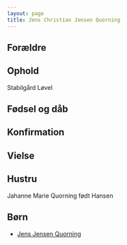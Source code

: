 ```yaml
---
layout: page
title: Jens Christian Jensen Quorning
---
```



## Forældre

## Ophold

Stabilgård Løvel

## Fødsel og dåb

## Konfirmation

## Vielse

## Hustru

Jahanne Marie Quorning født Hansen


## Børn

* [Jens Jensen Quorning](/stamt/jens-jensen-quorning/)
